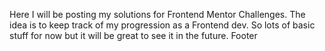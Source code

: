 Here I will be posting my solutions for Frontend Mentor Challenges. The idea is to keep track of my progression as a Frontend dev. 
So lots of basic stuff for now but it will be great to see it in the future.
Footer
